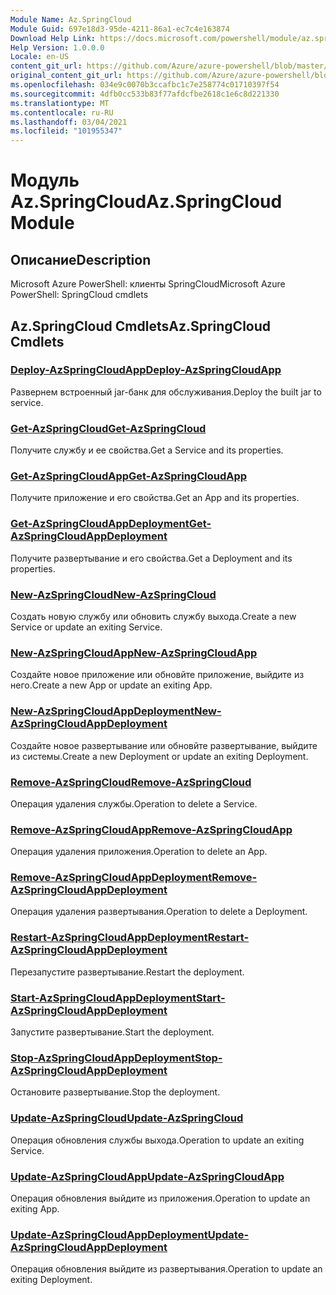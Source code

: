 ```yaml
---
Module Name: Az.SpringCloud
Module Guid: 697e18d3-95de-4211-86a1-ec7c4e163874
Download Help Link: https://docs.microsoft.com/powershell/module/az.springcloud
Help Version: 1.0.0.0
Locale: en-US
content_git_url: https://github.com/Azure/azure-powershell/blob/master/src/SpringCloud/help/Az.SpringCloud.md
original_content_git_url: https://github.com/Azure/azure-powershell/blob/master/src/SpringCloud/help/Az.SpringCloud.md
ms.openlocfilehash: 034e9c0070b3ccafbc1c7e258774c01710397f54
ms.sourcegitcommit: 4dfb0cc533b83f77afdcfbe2618c1e6c8d221330
ms.translationtype: MT
ms.contentlocale: ru-RU
ms.lasthandoff: 03/04/2021
ms.locfileid: "101955347"
---
```

# <span data-ttu-id="827a4-101">Модуль Az.SpringCloud</span><span class="sxs-lookup"><span data-stu-id="827a4-101">Az.SpringCloud Module</span></span>
## <span data-ttu-id="827a4-102">Описание</span><span class="sxs-lookup"><span data-stu-id="827a4-102">Description</span></span>
<span data-ttu-id="827a4-103">Microsoft Azure PowerShell: клиенты SpringCloud</span><span class="sxs-lookup"><span data-stu-id="827a4-103">Microsoft Azure PowerShell: SpringCloud cmdlets</span></span>

## <span data-ttu-id="827a4-104">Az.SpringCloud Cmdlets</span><span class="sxs-lookup"><span data-stu-id="827a4-104">Az.SpringCloud Cmdlets</span></span>
### [<span data-ttu-id="827a4-105">Deploy-AzSpringCloudApp</span><span class="sxs-lookup"><span data-stu-id="827a4-105">Deploy-AzSpringCloudApp</span></span>](Deploy-AzSpringCloudApp.md)
<span data-ttu-id="827a4-106">Развернем встроенный jar-банк для обслуживания.</span><span class="sxs-lookup"><span data-stu-id="827a4-106">Deploy the built jar to service.</span></span>

### [<span data-ttu-id="827a4-107">Get-AzSpringCloud</span><span class="sxs-lookup"><span data-stu-id="827a4-107">Get-AzSpringCloud</span></span>](Get-AzSpringCloud.md)
<span data-ttu-id="827a4-108">Получите службу и ее свойства.</span><span class="sxs-lookup"><span data-stu-id="827a4-108">Get a Service and its properties.</span></span>

### [<span data-ttu-id="827a4-109">Get-AzSpringCloudApp</span><span class="sxs-lookup"><span data-stu-id="827a4-109">Get-AzSpringCloudApp</span></span>](Get-AzSpringCloudApp.md)
<span data-ttu-id="827a4-110">Получите приложение и его свойства.</span><span class="sxs-lookup"><span data-stu-id="827a4-110">Get an App and its properties.</span></span>

### [<span data-ttu-id="827a4-111">Get-AzSpringCloudAppDeployment</span><span class="sxs-lookup"><span data-stu-id="827a4-111">Get-AzSpringCloudAppDeployment</span></span>](Get-AzSpringCloudAppDeployment.md)
<span data-ttu-id="827a4-112">Получите развертывание и его свойства.</span><span class="sxs-lookup"><span data-stu-id="827a4-112">Get a Deployment and its properties.</span></span>

### [<span data-ttu-id="827a4-113">New-AzSpringCloud</span><span class="sxs-lookup"><span data-stu-id="827a4-113">New-AzSpringCloud</span></span>](New-AzSpringCloud.md)
<span data-ttu-id="827a4-114">Создать новую службу или обновить службу выхода.</span><span class="sxs-lookup"><span data-stu-id="827a4-114">Create a new Service or update an exiting Service.</span></span>

### [<span data-ttu-id="827a4-115">New-AzSpringCloudApp</span><span class="sxs-lookup"><span data-stu-id="827a4-115">New-AzSpringCloudApp</span></span>](New-AzSpringCloudApp.md)
<span data-ttu-id="827a4-116">Создайте новое приложение или обновйте приложение, выйдите из него.</span><span class="sxs-lookup"><span data-stu-id="827a4-116">Create a new App or update an exiting App.</span></span>

### [<span data-ttu-id="827a4-117">New-AzSpringCloudAppDeployment</span><span class="sxs-lookup"><span data-stu-id="827a4-117">New-AzSpringCloudAppDeployment</span></span>](New-AzSpringCloudAppDeployment.md)
<span data-ttu-id="827a4-118">Создайте новое развертывание или обновйте развертывание, выйдите из системы.</span><span class="sxs-lookup"><span data-stu-id="827a4-118">Create a new Deployment or update an exiting Deployment.</span></span>

### [<span data-ttu-id="827a4-119">Remove-AzSpringCloud</span><span class="sxs-lookup"><span data-stu-id="827a4-119">Remove-AzSpringCloud</span></span>](Remove-AzSpringCloud.md)
<span data-ttu-id="827a4-120">Операция удаления службы.</span><span class="sxs-lookup"><span data-stu-id="827a4-120">Operation to delete a Service.</span></span>

### [<span data-ttu-id="827a4-121">Remove-AzSpringCloudApp</span><span class="sxs-lookup"><span data-stu-id="827a4-121">Remove-AzSpringCloudApp</span></span>](Remove-AzSpringCloudApp.md)
<span data-ttu-id="827a4-122">Операция удаления приложения.</span><span class="sxs-lookup"><span data-stu-id="827a4-122">Operation to delete an App.</span></span>

### [<span data-ttu-id="827a4-123">Remove-AzSpringCloudAppDeployment</span><span class="sxs-lookup"><span data-stu-id="827a4-123">Remove-AzSpringCloudAppDeployment</span></span>](Remove-AzSpringCloudAppDeployment.md)
<span data-ttu-id="827a4-124">Операция удаления развертывания.</span><span class="sxs-lookup"><span data-stu-id="827a4-124">Operation to delete a Deployment.</span></span>

### [<span data-ttu-id="827a4-125">Restart-AzSpringCloudAppDeployment</span><span class="sxs-lookup"><span data-stu-id="827a4-125">Restart-AzSpringCloudAppDeployment</span></span>](Restart-AzSpringCloudAppDeployment.md)
<span data-ttu-id="827a4-126">Перезапустите развертывание.</span><span class="sxs-lookup"><span data-stu-id="827a4-126">Restart the deployment.</span></span>

### [<span data-ttu-id="827a4-127">Start-AzSpringCloudAppDeployment</span><span class="sxs-lookup"><span data-stu-id="827a4-127">Start-AzSpringCloudAppDeployment</span></span>](Start-AzSpringCloudAppDeployment.md)
<span data-ttu-id="827a4-128">Запустите развертывание.</span><span class="sxs-lookup"><span data-stu-id="827a4-128">Start the deployment.</span></span>

### [<span data-ttu-id="827a4-129">Stop-AzSpringCloudAppDeployment</span><span class="sxs-lookup"><span data-stu-id="827a4-129">Stop-AzSpringCloudAppDeployment</span></span>](Stop-AzSpringCloudAppDeployment.md)
<span data-ttu-id="827a4-130">Остановите развертывание.</span><span class="sxs-lookup"><span data-stu-id="827a4-130">Stop the deployment.</span></span>

### [<span data-ttu-id="827a4-131">Update-AzSpringCloud</span><span class="sxs-lookup"><span data-stu-id="827a4-131">Update-AzSpringCloud</span></span>](Update-AzSpringCloud.md)
<span data-ttu-id="827a4-132">Операция обновления службы выхода.</span><span class="sxs-lookup"><span data-stu-id="827a4-132">Operation to update an exiting Service.</span></span>

### [<span data-ttu-id="827a4-133">Update-AzSpringCloudApp</span><span class="sxs-lookup"><span data-stu-id="827a4-133">Update-AzSpringCloudApp</span></span>](Update-AzSpringCloudApp.md)
<span data-ttu-id="827a4-134">Операция обновления выйдите из приложения.</span><span class="sxs-lookup"><span data-stu-id="827a4-134">Operation to update an exiting App.</span></span>

### [<span data-ttu-id="827a4-135">Update-AzSpringCloudAppDeployment</span><span class="sxs-lookup"><span data-stu-id="827a4-135">Update-AzSpringCloudAppDeployment</span></span>](Update-AzSpringCloudAppDeployment.md)
<span data-ttu-id="827a4-136">Операция обновления выйдите из развертывания.</span><span class="sxs-lookup"><span data-stu-id="827a4-136">Operation to update an exiting Deployment.</span></span>

